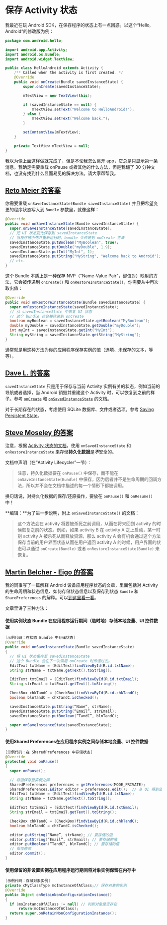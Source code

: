 # 保存 Activity 状态

我最近在玩 Android SDK，在保存程序的状态上有一点困惑。以这个“Hello, Android”的修改版为例：

```java
package com.android.hello;

import android.app.Activity;
import android.os.Bundle;
import android.widget.TextView;

public class HelloAndroid extends Activity {
    /** Called when the activity is first created. */
    @Override
    public void onCreate(Bundle savedInstanceState) {
        super.onCreate(savedInstanceState);

        mTextView = new TextView(this);

        if (savedInstanceState == null) {
            mTextView.setText("Welcome to HelloAndroid!");
        } else {
            mTextView.setText("Welcome back.");
        }

        setContentView(mTextView);
    }

    private TextView mTextView = null;
}
```

我以为像上面这样做就完成了，但是不论我怎么离开 app，它总是只显示第一条消息。我确定需要重载 onPause 或者其他的什么方法，但是我翻了 30 分钟文档，也没有找到什么显而易见的解决方法。请大家帮帮我。

## [Reto Meier 的答案](http://stackoverflow.com/questions/151777/saving-activity-state-in-android/151940#151940)

你需要重载 `onSaveInstanceState(Bundle savedInstanceState)` 并且把希望变更的程序状态写入到 `Bundle` 参数里，就像这样：

```java
@Override
public void onSaveInstanceState(Bundle savedInstanceState) {
  super.onSaveInstanceState(savedInstanceState);
  // 把 UI 状态变化保存到 savedInstanceState
  // 当程序被杀死并重新运行时，bundle 会传递到 onCreate 方法
  savedInstanceState.putBoolean("MyBoolean", true);
  savedInstanceState.putDouble("myDouble", 1.9);
  savedInstanceState.putInt("MyInt", 1);
  savedInstanceState.putString("MyString", "Welcome back to Android");
  // etc.
}
```

这个 Bundle 本质上是一种保存 NVP（"Name-Value Pair"，键值对）映射的方法，它会被传递到 `onCreate()` 和 `onRestoreInstanceState()`，你需要从中再次取出值：

```java
@Override
public void onRestoreInstanceState(Bundle savedInstanceState) {
  super.onRestoreInstanceState(savedInstanceState);
  // 从 savedInstanceState 中恢复 UI 状态
  // 这个 bundle 也会被传递到 onCreate
  boolean myBoolean = savedInstanceState.getBoolean("MyBoolean");
  double myDouble = savedInstanceState.getDouble("myDouble");
  int myInt = savedInstanceState.getInt("MyInt");
  String myString = savedInstanceState.getString("MyString");
}
```

通常就是用这种方法为你的应用程序保存实例的值（选项、未保存的文本，等等）。

## [Dave L. 的答案](http://stackoverflow.com/questions/151777/saving-activity-state-in-android/151822#151822)

`savedInstanceState` 只是用于保存与当前 Activity 实例有关的状态，例如当前的导航或者选择，当 Android 销毁并重建这个 Activity 时，可以恢复到之前的样子。参考 [`onCreate`](http://developer.android.com/reference/android/app/Activity.html#onCreate%28android.os.Bundle%29) 和 [`onSavedInstanceState`](http://developer.android.com/reference/android/app/Activity.html#onSaveInstanceState%28android.os.Bundle%29) 的文档。

对于长期存在的状态，考虑使用 SQLite 数据库、文件或者选项。参考 [Saving Persistent State](http://developer.android.com/reference/android/app/Activity.html#SavingPersistentState)。

## [Steve Moseley 的答案](http://stackoverflow.com/questions/151777/saving-activity-state-in-android/2909211#2909211)

注意，根据 [Activity 状态的文档](http://developer.android.com/reference/android/app/Activity.html)，使用 `onSavedInstanceState` 和 `onRestoreInstanceState` 来存储**持久化数据**是***不***安全的。

文档中声明（在“Activity Lifecycler”一节）：

> 注意，持久化数据要在 `onPause()` 中保存，而不能在 `onSaveInstanceState(Bundle)` 中保存，因为后者并不是生命周期的回调方法，所以并不会在文档中描述的每一个情形下都被调用。

换句话说，对持久化数据的保存/还原操作，要放在 `onPause()` 和 `onResume()` 中！

**编辑：**为了进一步说明，附上 `onSavedInstanceState()` 的文档：

> 这个方法会在 activity 将要被杀死之前调用，从而在将来回到 activity 的时候恢复之前的状态。例如，如果 activity B 在 activity A 之上启动，某一时刻 activity A 被杀死从而释放资源，那么 activity A 会有机会通过这个方法保存当前的用户界面状态从而在用户返回 activity A 的时候，用户界面的状态可以通过 `onCreate(Bundle)` 或者 `onRestoreInstanceState(Bundle)` 来恢复。

## [Martin Belcher - Eigo 的答案](http://stackoverflow.com/questions/151777/saving-activity-state-in-android/3584836#3584836)

我的同事写了一篇解释 Android 设备应用程序状态的文章，里面包括对 Activity 的生命周期和状态信息、如何存储状态信息以及保存到状态 `Bundle` 和 `SharePreferences` 的解释。可以[到这里看一看](http://www.eigo.co.uk/Managing-State-in-an-Android-Activity.aspx)。

文章里讲了三种方法：

#### 使用实例状态 Bundle 在应用程序运行期间（临时地）存储本地变量、UI 控件数据

```java
[示例代码：在状态 Bundle 中存储状态]
@Override
public void onSaveInstanceState(Bundle savedInstanceState) 
{
  // 将 UI 状态保存至 savedInstanceState
  // 这个 Bundle 会在下一次调用 onCreate 时传递过去。
  EditText txtName = (EditText)findViewById(R.id.txtName);
  String strName = txtName.getText().toString();

  EditText txtEmail = (EditText)findViewById(R.id.txtEmail);
  String strEmail = txtEmail.getText().toString();

  CheckBox chkTandC = (CheckBox)findViewById(R.id.chkTandC);
  boolean blnTandC = chkTandC.isChecked();

  savedInstanceState.putString(“Name”, strName);
  savedInstanceState.putString(“Email”, strEmail);
  savedInstanceState.putBoolean(“TandC”, blnTandC);

  super.onSaveInstanceState(savedInstanceState);
}
```

#### 使用Shared Preferences在应用程序实例之间存储本地变量、UI 控件数据

```java
[示例代码：在 SharedPreferences 中存储状态]
@Override
protected void onPause() 
{
  super.onPause();

  // 将值保存至实例之间
  SharedPreferences preferences = getPreferences(MODE_PRIVATE);
  SharedPreferences.Editor editor = preferences.edit();  // 从 UI 得到值
  EditText txtName = (EditText)findViewById(R.id.txtName);
  String strName = txtName.getText().toString();

  EditText txtEmail = (EditText)findViewById(R.id.txtEmail);
  String strEmail = txtEmail.getText().toString();

  CheckBox chkTandC = (CheckBox)findViewById(R.id.chkTandC);
  boolean blnTandC = chkTandC.isChecked();

  editor.putString(“Name”, strName); // 要存储的值
  editor.putString(“Email”, strEmail); // 要存储的值
  editor.putBoolean(“TandC”, blnTandC); // 要存储的值
  // 保存修改
  editor.commit();
}
```

#### 使用保留的非设置实例在应用程序运行期间将对象实例保留在内存中

```java
[示例代码：存储对象实例]
private cMyClassType moInstanceOfAClass;// 保存对象的实例
@Override
public Object onRetainNonConfigurationInstance() 
{
  if (moInstanceOfAClass != null) // 判断对象是否存在
      return(moInstanceOfAClass);
  return super.onRetainNonConfigurationInstance();
}
```
